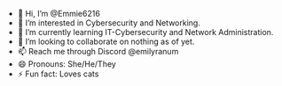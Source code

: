 - 👋 Hi, I’m @Emmie6216
- 👀 I’m interested in Cybersecurity and Networking.
- 🌱 I’m currently learning IT-Cybersecurity and Network Administration.
- 💞️ I’m looking to collaborate on nothing as of yet.
- 📫 Reach me through Discord @emilyranum
- 😄 Pronouns: She/He/They
- ⚡ Fun fact: Loves cats

<!---
Emmie6216/Emmie6216 is a ✨ special ✨ repository because its `README.md` (this file) appears on your GitHub profile.
You can click the Preview link to take a look at your changes.
--->
